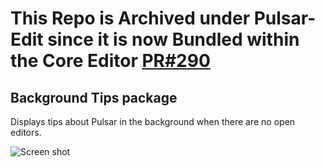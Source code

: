 # This Repo is Archived under Pulsar-Edit since it is now Bundled within the Core Editor [PR#290](https://github.com/pulsar-edit/pulsar/pull/290)

## Background Tips package

Displays tips about Pulsar in the background when there are no open editors.

![Screen shot](https://f.cloud.github.com/assets/69169/1796267/c3de038c-6a60-11e3-8bf8-36f45684902c.png)
